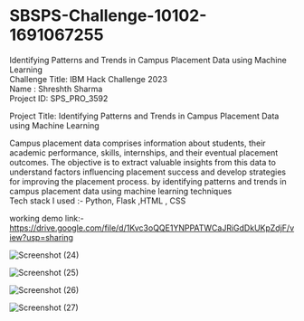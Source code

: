 # SBSPS-Challenge-10102-1691067255
Identifying Patterns and Trends in Campus Placement Data using Machine Learning <br/>
Challenge Title:  IBM Hack Challenge 2023 <br/>
Name      :  Shreshth Sharma <br/>
Project ID:   SPS_PRO_3592 <br/>

Project Title:   Identifying Patterns and Trends in Campus Placement Data using Machine Learning <br/>

Campus placement data comprises information about students, their academic performance, skills, 
internships, and their eventual placement outcomes. The objective is to extract valuable insights
from this data to understand factors influencing placement success and develop strategies 
for improving the placement process. 
by identifying patterns and trends in campus placement data using machine learning techniques
<br/>
Tech stack I used :- Python, Flask ,HTML , CSS <br/>


working demo link:- https://drive.google.com/file/d/1Kvc3oQQE1YNPPATWCaJRiGdDkUKpZdjF/view?usp=sharing <br/>




![Screenshot (24)](https://github.com/smartinternz02/SBSPS-Challenge-10102-1691067255/assets/96594936/e227c701-e33b-4ac3-a4d8-69b452be7c59)

![Screenshot (25)](https://github.com/smartinternz02/SBSPS-Challenge-10102-1691067255/assets/96594936/83b9e44d-bcd6-466e-a73f-02bb65a915b1)

![Screenshot (26)](https://github.com/smartinternz02/SBSPS-Challenge-10102-1691067255/assets/96594936/fb74ec8e-3b58-4cb8-a110-084ec39c8d3c)


![Screenshot (27)](https://github.com/smartinternz02/SBSPS-Challenge-10102-1691067255/assets/96594936/4563f7b2-a5e8-46c7-bf43-94766728a148)





